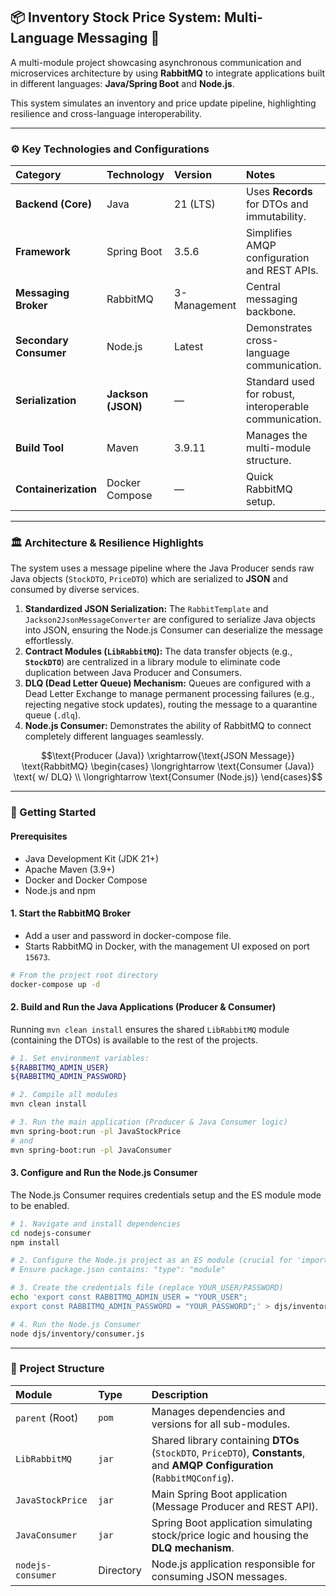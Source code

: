 ## 📦 Inventory Stock Price System: Multi-Language Messaging 🚀

A multi-module project showcasing asynchronous communication and microservices architecture by using **RabbitMQ** to integrate applications built in different languages: **Java/Spring Boot** and **Node.js**.

This system simulates an inventory and price update pipeline, highlighting resilience and cross-language interoperability.

-----

### ⚙️ Key Technologies and Configurations

| Category | Technology | Version | Notes |
| :--- | :--- | :--- | :--- |
| **Backend (Core)** | Java | 21 (LTS) | Uses **Records** for DTOs and immutability. |
| **Framework** | Spring Boot | 3.5.6 | Simplifies AMQP configuration and REST APIs. |
| **Messaging Broker** | RabbitMQ | 3-Management | Central messaging backbone. |
| **Secondary Consumer** | Node.js | Latest | Demonstrates cross-language communication. |
| **Serialization** | **Jackson (JSON)** | — | Standard used for robust, interoperable communication. |
| **Build Tool** | Maven | 3.9.11 | Manages the multi-module structure. |
| **Containerization** | Docker Compose | — | Quick RabbitMQ setup. |

-----

### 🏛️ Architecture & Resilience Highlights

The system uses a message pipeline where the Java Producer sends raw Java objects (`StockDTO`, `PriceDTO`) which are serialized to **JSON** and consumed by diverse services.

1.  **Standardized JSON Serialization:** The `RabbitTemplate` and `Jackson2JsonMessageConverter` are configured to serialize Java objects into JSON, ensuring the Node.js Consumer can deserialize the message effortlessly.
2.  **Contract Modules (`LibRabbitMQ`):** The data transfer objects (e.g., **`StockDTO`**) are centralized in a library module to eliminate code duplication between Java Producer and Consumers.
3.  **DLQ (Dead Letter Queue) Mechanism:** Queues are configured with a Dead Letter Exchange to manage permanent processing failures (e.g., rejecting negative stock updates), routing the message to a quarantine queue (`.dlq`).
4.  **Node.js Consumer:** Demonstrates the ability of RabbitMQ to connect completely different languages seamlessly.

$$\text{Producer (Java)} \xrightarrow{\text{JSON Message}} \text{RabbitMQ} \begin{cases} \longrightarrow \text{Consumer (Java)} \text{ w/ DLQ} \\ \longrightarrow \text{Consumer (Node.js)} \end{cases}$$

-----

### 🚀 Getting Started

#### Prerequisites

* Java Development Kit (JDK 21+)
* Apache Maven (3.9+)
* Docker and Docker Compose
* Node.js and npm

#### 1\. Start the RabbitMQ Broker

- Add a user and password in docker-compose file.
- Starts RabbitMQ in Docker, with the management UI exposed on port `15673`.

```bash
# From the project root directory
docker-compose up -d
```

#### 2\. Build and Run the Java Applications (Producer & Consumer)

Running `mvn clean install` ensures the shared `LibRabbitMQ` module (containing the DTOs) is available to the rest of the projects.

```bash
# 1. Set environment variables: 
${RABBITMQ_ADMIN_USER}
${RABBITMQ_ADMIN_PASSWORD}

# 2. Compile all modules
mvn clean install

# 3. Run the main application (Producer & Java Consumer logic)
mvn spring-boot:run -pl JavaStockPrice
# and
mvn spring-boot:run -pl JavaConsumer
```

#### 3\. Configure and Run the Node.js Consumer

The Node.js Consumer requires credentials setup and the ES module mode to be enabled.

```bash
# 1. Navigate and install dependencies
cd nodejs-consumer
npm install

# 2. Configure the Node.js project as an ES module (crucial for 'import')
# Ensure package.json contains: "type": "module"

# 3. Create the credentials file (replace YOUR_USER/PASSWORD)
echo 'export const RABBITMQ_ADMIN_USER = "YOUR_USER";
export const RABBITMQ_ADMIN_PASSWORD = "YOUR_PASSWORD";' > djs/inventory/rabbitmq-credentials.js

# 4. Run the Node.js Consumer
node djs/inventory/consumer.js
```

-----

### 🧱 Project Structure

| Module | Type | Description |
| :--- | :--- | :--- |
| `parent` (Root) | `pom` | Manages dependencies and versions for all sub-modules. |
| `LibRabbitMQ` | `jar` | Shared library containing **DTOs** (`StockDTO`, `PriceDTO`), **Constants**, and **AMQP Configuration** (`RabbitMQConfig`). |
| `JavaStockPrice` | `jar` | Main Spring Boot application (Message Producer and REST API). |
| `JavaConsumer` | `jar` | Spring Boot application simulating stock/price logic and housing the **DLQ mechanism**. |
| `nodejs-consumer` | Directory | Node.js application responsible for consuming JSON messages. |

